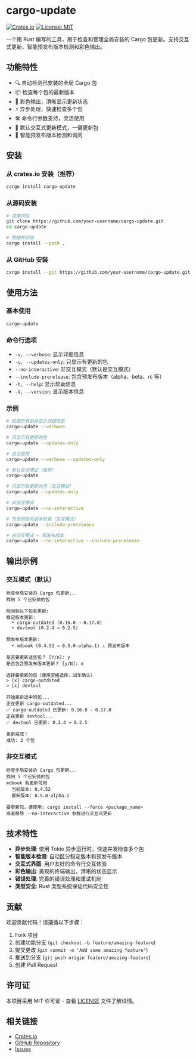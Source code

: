# cargo-update

[![Crates.io](https://img.shields.io/crates/v/cargo-update.svg)](https://crates.io/crates/cargo-update)
[![License: MIT](https://img.shields.io/badge/License-MIT-yellow.svg)](https://opensource.org/licenses/MIT)

一个用 Rust 编写的工具，用于检查和管理全局安装的 Cargo 包更新。支持交互式更新、智能预发布版本检测和彩色输出。

## 功能特性

- 🔍 自动检测已安装的全局 Cargo 包
- 📦 检查每个包的最新版本
- 🎨 彩色输出，清晰显示更新状态
- ⚡ 异步处理，快速检查多个包
- 🛠️ 命令行参数支持，灵活使用
- 🔄 默认交互式更新模式，一键更新包
- 🧠 智能预发布版本检测和询问

## 安装

### 从 crates.io 安装（推荐）

```bash
cargo install cargo-update
```

### 从源码安装

```bash
# 克隆项目
git clone https://github.com/your-username/cargo-update.git
cd cargo-update

# 构建并安装
cargo install --path .
```

### 从 GitHub 安装

```bash
cargo install --git https://github.com/your-username/cargo-update.git
```

## 使用方法

### 基本使用

```bash
cargo-update
```

### 命令行选项

- `-v, --verbose`: 显示详细信息
- `-u, --updates-only`: 只显示有更新的包
- `--no-interactive`: 非交互模式（默认是交互模式）
- `--include-prerelease`: 包含预发布版本（alpha、beta、rc 等）
- `-h, --help`: 显示帮助信息
- `-V, --version`: 显示版本信息

### 示例

```bash
# 检查所有包并显示详细信息
cargo-update --verbose

# 只显示有更新的包
cargo-update --updates-only

# 组合使用
cargo-update --verbose --updates-only

# 默认交互模式（推荐）
cargo-update

# 只显示有更新的包（交互模式）
cargo-update --updates-only

# 非交互模式
cargo-update --no-interactive

# 包含预发布版本检查（交互模式）
cargo-update --include-prerelease

# 非交互模式 + 预发布版本
cargo-update --no-interactive --include-prerelease
```

## 输出示例

### 交互模式（默认）

```text
检查全局安装的 Cargo 包更新...
找到 5 个已安装的包

检测到以下包有更新:
稳定版本更新:
  • cargo-outdated (0.16.0 → 0.17.0)
  • devtool (0.2.4 → 0.2.5)

预发布版本更新:
  • mdbook (0.4.52 → 0.5.0-alpha.1) ⚠️ 预发布版本

是否要更新这些包？ [Y/n]: y
是否包含预发布版本更新？ [y/N]: n

选择要更新的包（使用空格选择，回车确认）
> [x] cargo-outdated
> [x] devtool

开始更新选中的包...
正在更新 cargo-outdated...
✅ cargo-outdated 已更新: 0.16.0 → 0.17.0
正在更新 devtool...
✅ devtool 已更新: 0.2.4 → 0.2.5

更新完成！
成功: 2 个包
```

### 非交互模式

```text
检查全局安装的 Cargo 包更新...
找到 5 个已安装的包
mdbook 有更新可用
  当前版本: 0.4.52
  最新版本: 0.5.0-alpha.1

要更新包，请使用: cargo install --force <package_name>
或者移除 --no-interactive 参数进行交互式更新
```

## 技术特性

- **异步处理**: 使用 Tokio 异步运行时，快速并发检查多个包
- **智能版本检测**: 自动区分稳定版本和预发布版本
- **交互式界面**: 用户友好的命令行交互体验
- **彩色输出**: 美观的终端输出，清晰的状态显示
- **错误处理**: 完善的错误处理和重试机制
- **类型安全**: Rust 类型系统保证代码安全性

## 贡献

欢迎贡献代码！请遵循以下步骤：

1. Fork 项目
2. 创建功能分支 (`git checkout -b feature/amazing-feature`)
3. 提交更改 (`git commit -m 'Add some amazing feature'`)
4. 推送到分支 (`git push origin feature/amazing-feature`)
5. 创建 Pull Request

## 许可证

本项目采用 MIT 许可证 - 查看 [LICENSE](LICENSE) 文件了解详情。

## 相关链接

- [Crates.io](https://crates.io/crates/cargo-update)
- [GitHub Repository](https://github.com/your-username/cargo-update)
- [Issues](https://github.com/your-username/cargo-update/issues)
